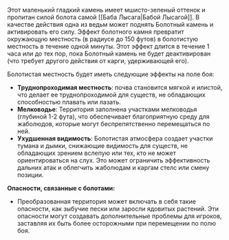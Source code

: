 
Этот маленький гладкий камень имеет мшисто-зеленый оттенок и пропитан силой болота самой [[Баба Лысага|Бабой Лысагой]]. В качестве действия одна из ведьм может поднять Болотный камень и активировать его силу. Эффект болотного камня превратит окружающую местность (в радиусе до 150 футов) в болотистую местность в течение одной минуты. Этот эффект длится в течение 1 часа или до тех пор, пока Болотный камень не будет деактивирован (что требует другого действия от карги, удерживающей его).

Болотистая местность будет иметь следующие эффекты на поле боя:

- **Труднопроходимая местность**: почва становится мягкой и илистой, что делает ее труднопроходимой для существ, не обладающих способностью плавать или лазать.
- **Мелководье**: Территория заполнена участками мелководья (глубиной 1-2 фута), что обеспечивает благоприятную среду для жаболюдов, которые могут беспрепятственно перемещаться по ней.
- **Ухудшенная видимость**: Болотистая атмосфера создает участки тумана и дымки, снижающие видимость для существ, не обладающих зрением вслепую или тех, кто не может ориентироваться на слух. Это может ограничить эффективность дальних атак и облегчить жаболюдам и каргам стелс или смену позиции.

**Опасности, связанные с болотами:** 
- Преобразованная территория может включать в себя такие опасности, как зыбучие пески или заросли ядовитых растений. Эти опасности могут создавать дополнительные проблемы для игроков, заставляя их быть более осторожными при перемещении по полю боя.